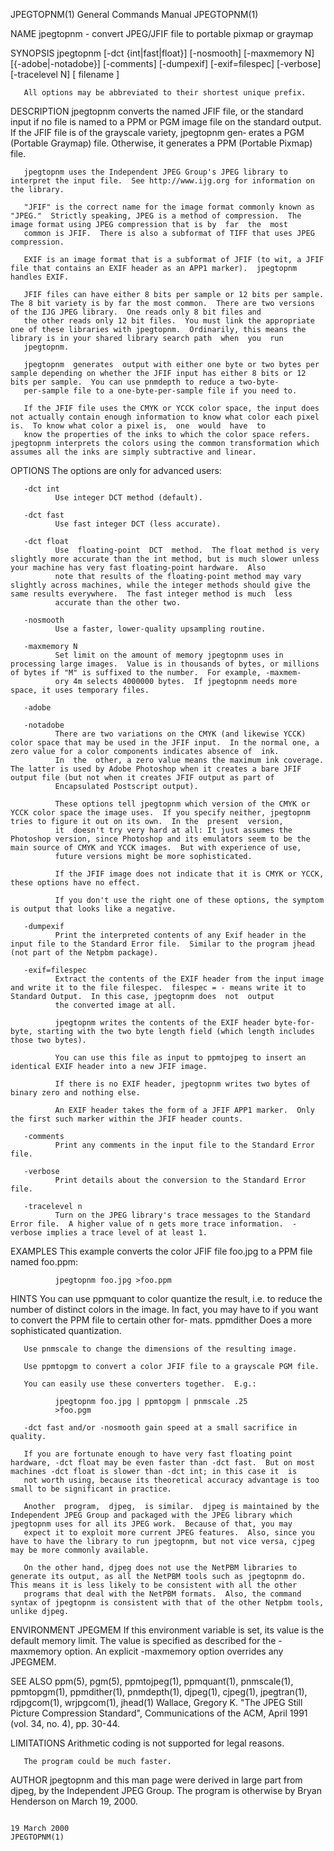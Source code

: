 JPEGTOPNM(1)                                                                             General Commands Manual                                                                             JPEGTOPNM(1)

NAME
       jpegtopnm - convert JPEG/JFIF file to portable pixmap or graymap

SYNOPSIS
       jpegtopnm [-dct {int|fast|float}] [-nosmooth] [-maxmemory N] [{-adobe|-notadobe}] [-comments] [-dumpexif] [-exif=filespec] [-verbose] [-tracelevel N] [ filename ]

       All options may be abbreviated to their shortest unique prefix.

DESCRIPTION
       jpegtopnm converts the named JFIF file, or the standard input if no file is named to a PPM or PGM image file on the standard output.  If the JFIF file is of the grayscale variety, jpegtopnm gen‐
       erates a PGM (Portable Graymap) file.  Otherwise, it generates a PPM (Portable Pixmap) file.

       jpegtopnm uses the Independent JPEG Group's JPEG library to interpret the input file.  See http://www.ijg.org for information on the library.

       "JFIF" is the correct name for the image format commonly known as "JPEG."  Strictly speaking, JPEG is a method of compression.  The image format using JPEG compression that is by  far  the  most
       common is JFIF.  There is also a subformat of TIFF that uses JPEG compression.

       EXIF is an image format that is a subformat of JFIF (to wit, a JFIF file that contains an EXIF header as an APP1 marker).  jpegtopnm handles EXIF.

       JFIF files can have either 8 bits per sample or 12 bits per sample.  The 8 bit variety is by far the most common.  There are two versions of the IJG JPEG library.  One reads only 8 bit files and
       the other reads only 12 bit files.  You must link the appropriate one of these libraries with jpegtopnm.  Ordinarily, this means the library is in your shared library search path  when  you  run
       jpegtopnm.

       jpegtopnm  generates  output with either one byte or two bytes per sample depending on whether the JFIF input has either 8 bits or 12 bits per sample.  You can use pnmdepth to reduce a two-byte-
       per-sample file to a one-byte-per-sample file if you need to.

       If the JFIF file uses the CMYK or YCCK color space, the input does not actually contain enough information to know what color each pixel is.  To know what color a pixel is,  one  would  have  to
       know the properties of the inks to which the color space refers.  jpegtopnm interprets the colors using the common transformation which assumes all the inks are simply subtractive and linear.

OPTIONS
       The options are only for advanced users:

       -dct int
              Use integer DCT method (default).

       -dct fast
              Use fast integer DCT (less accurate).

       -dct float
              Use  floating-point  DCT  method.  The float method is very slightly more accurate than the int method, but is much slower unless your machine has very fast floating-point hardware.  Also
              note that results of the floating-point method may vary slightly across machines, while the integer methods should give the same results everywhere.  The fast integer method is much  less
              accurate than the other two.

       -nosmooth
              Use a faster, lower-quality upsampling routine.

       -maxmemory N
              Set limit on the amount of memory jpegtopnm uses in processing large images.  Value is in thousands of bytes, or millions of bytes if "M" is suffixed to the number.  For example, -maxmem‐
              ory 4m selects 4000000 bytes.  If jpegtopnm needs more space, it uses temporary files.

       -adobe

       -notadobe
              There are two variations on the CMYK (and likewise YCCK) color space that may be used in the JFIF input.  In the normal one, a zero value for a color components indicates absence of  ink.
              In  the  other, a zero value means the maximum ink coverage.  The latter is used by Adobe Photoshop when it creates a bare JFIF output file (but not when it creates JFIF output as part of
              Encapsulated Postscript output).

              These options tell jpegtopnm which version of the CMYK or YCCK color space the image uses.  If you specify neither, jpegtopnm tries to figure it out on its own.  In the  present  version,
              it  doesn't try very hard at all: It just assumes the Photoshop version, since Photoshop and its emulators seem to be the main source of CMYK and YCCK images.  But with experience of use,
              future versions might be more sophisticated.

              If the JFIF image does not indicate that it is CMYK or YCCK, these options have no effect.

              If you don't use the right one of these options, the symptom is output that looks like a negative.

       -dumpexif
              Print the interpreted contents of any Exif header in the input file to the Standard Error file.  Similar to the program jhead (not part of the Netpbm package).

       -exif=filespec
              Extract the contents of the EXIF header from the input image and write it to the file filespec.  filespec = - means write it to Standard Output.  In this case, jpegtopnm does  not  output
              the converted image at all.

              jpegtopnm writes the contents of the EXIF header byte-for-byte, starting with the two byte length field (which length includes those two bytes).

              You can use this file as input to ppmtojpeg to insert an identical EXIF header into a new JFIF image.

              If there is no EXIF header, jpegtopnm writes two bytes of binary zero and nothing else.

              An EXIF header takes the form of a JFIF APP1 marker.  Only the first such marker within the JFIF header counts.

       -comments
              Print any comments in the input file to the Standard Error file.

       -verbose
              Print details about the conversion to the Standard Error file.

       -tracelevel n
              Turn on the JPEG library's trace messages to the Standard Error file.  A higher value of n gets more trace information.  -verbose implies a trace level of at least 1.

EXAMPLES
       This example converts the color JFIF file foo.jpg to a PPM file named foo.ppm:

              jpegtopnm foo.jpg >foo.ppm

HINTS
       You  can use ppmquant to color quantize the result, i.e. to reduce the number of distinct colors in the image.  In fact, you may have to if you want to convert the PPM file to certain other for‐
       mats.  ppmdither Does a more sophisticated quantization.

       Use pnmscale to change the dimensions of the resulting image.

       Use ppmtopgm to convert a color JFIF file to a grayscale PGM file.

       You can easily use these converters together.  E.g.:

              jpegtopnm foo.jpg | ppmtopgm | pnmscale .25
              >foo.pgm

       -dct fast and/or -nosmooth gain speed at a small sacrifice in quality.

       If you are fortunate enough to have very fast floating point hardware, -dct float may be even faster than -dct fast.  But on most machines -dct float is slower than -dct int; in this case it  is
       not worth using, because its theoretical accuracy advantage is too small to be significant in practice.

       Another  program,  djpeg,  is similar.  djpeg is maintained by the Independent JPEG Group and packaged with the JPEG library which jpegtopnm uses for all its JPEG work.  Because of that, you may
       expect it to exploit more current JPEG features.  Also, since you have to have the library to run jpegtopnm, but not vice versa, cjpeg may be more commonly available.

       On the other hand, djpeg does not use the NetPBM libraries to generate its output, as all the NetPBM tools such as jpegtopnm do.  This means it is less likely to be consistent with all the other
       programs that deal with the NetPBM formats.  Also, the command syntax of jpegtopnm is consistent with that of the other Netpbm tools, unlike djpeg.

ENVIRONMENT
       JPEGMEM
              If  this  environment  variable is set, its value is the default memory limit.  The value is specified as described for the -maxmemory option.  An explicit -maxmemory option overrides any
              JPEGMEM.

SEE ALSO
       ppm(5), pgm(5), ppmtojpeg(1), ppmquant(1), pnmscale(1), ppmtopgm(1), ppmdither(1), pnmdepth(1),
       djpeg(1), cjpeg(1), jpegtran(1), rdjpgcom(1), wrjpgcom(1), jhead(1)
       Wallace, Gregory K.  "The JPEG Still Picture Compression Standard", Communications of the ACM, April 1991 (vol. 34, no. 4), pp. 30-44.

LIMITATIONS
       Arithmetic coding is not supported for legal reasons.

       The program could be much faster.

AUTHOR
       jpegtopnm and this man page were derived in large part from djpeg, by the Independent JPEG Group.  The program is otherwise by Bryan Henderson on March 19, 2000.

                                                                                              19 March 2000                                                                                  JPEGTOPNM(1)
